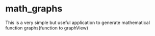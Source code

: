 # math_graphs
This is a very simple but useful application to generate mathematical function graphs(function to graphView)
